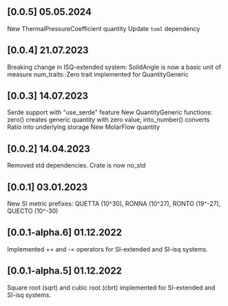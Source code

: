 ## [0.0.5] 05.05.2024
New ThermalPressureCoefficient quantity
Update `toml` dependency
## [0.0.4] 21.07.2023
Breaking change in ISQ-extended system: SolidAngle is now a basic unit of measure
num_traits::Zero trait implemented for QuantityGeneric

## [0.0.3] 14.07.2023
Serde support with "use_serde" feature
New QuantityGeneric functions: zero() creates generic quantity with zero value, into_number() converts Ratio into underlying storage
New MolarFlow quantity 

## [0.0.2] 14.04.2023
Removed std dependencies. Crate is now no_std


## [0.0.1] 03.01.2023
New SI metric prefixes: QUETTA (10^30), RONNA (10^27), RONTO (19^-27), QUECTO (10^-30)

## [0.0.1-alpha.6] 01.12.2022
Implemented += and -= operators for SI-extended and SI-isq systems.

## [0.0.1-alpha.5] 01.12.2022
Square root (sqrt) and cubic root (cbrt) implemented for SI-extended and SI-isq systems.